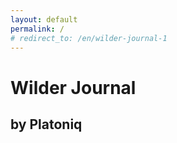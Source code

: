 ```yaml
---
layout: default
permalink: /
# redirect_to: /en/wilder-journal-1
---
```


# Wilder Journal 

## by Platoniq
